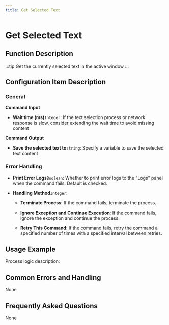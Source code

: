 ```yaml
---
title: Get Selected Text
---
```


# Get Selected Text

## Function Description

:::tip 
Get the currently selected text in the active window
:::

## Configuration Item Description

### General

**Command Input**

- **Wait time (ms)**`Integer`: If the text selection process or network response is slow, consider extending the wait time to avoid missing content


**Command Output**

- **Save the selected text to**`string`: Specify a variable to save the selected text content


### Error Handling

- **Print Error Logs**`Boolean`: Whether to print error logs to the "Logs" panel when the command fails. Default is checked. 

- **Handling Method**`Integer`:

    - **Terminate Process**: If the command fails, terminate the process.

    - **Ignore Exception and Continue Execution**: If the command fails, ignore the exception and continue the process.

    - **Retry This Command**: If the command fails, retry the command a specified number of times with a specified interval between retries.

## Usage Example

Process logic description:

## Common Errors and Handling

None

## Frequently Asked Questions

None

